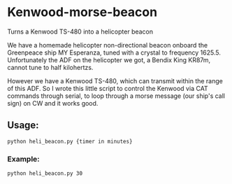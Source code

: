 # Kenwood-morse-beacon
Turns a Kenwood TS-480 into a helicopter beacon

We have a homemade helicopter non-directional beacon onboard the Greenpeace ship MY Esperanza, tuned with a crystal to frequency 1625.5. Unfortunately the ADF on the helicopter we got, a Bendix King KR87m, cannot tune to half kilohertzs.

However we have a Kenwood TS-480, which can transmit within the range of this ADF. So I wrote this little script to control the Kenwood via CAT commands through serial, to loop through a morse message (our ship's call sign) on CW and it works good.

## Usage:
```python heli_beacon.py {timer in minutes}```

### Example: 
```python heli_beacon.py 30```

